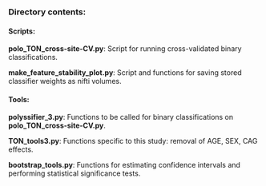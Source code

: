 ### Directory contents:

#### Scripts:
**polo_TON_cross-site-CV.py**: Script for running cross-validated binary classifications.

**make_feature_stability_plot.py**: Script and functions for saving stored classifier weights as nifti volumes.

#### Tools:
**polyssifier_3.py**: Functions to be called for binary classifications on **polo_TON_cross-site-CV.py**.

**TON_tools3.py**: Functions specific to this study: removal of AGE, SEX, CAG effects.

**bootstrap_tools.py**: Functions for estimating confidence intervals and performing statistical significance tests. 

